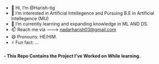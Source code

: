 - 👋 Hi, I’m @Harish-tig
- 👀 I’m interested in Artificial Intellegence and Pursuing B.E in Artificial Intellegence (MU)
- 🌱 I’m currently learning and expanding knowledge in ML AND DS.
- 📫 Reach me via ---> nadarharish03@gmail.com
- 😄 Pronouns: HE/HIM.
- ⚡ Fun fact: ...

#### - This Repo Contains the Project I've Worked on While learning.


<!---
Harish-tig/Harish-tig is a ✨ special ✨ repository because its `README.md` (this file) appears on your GitHub profile.
You can click the Preview link to take a look at your changes.
--->
